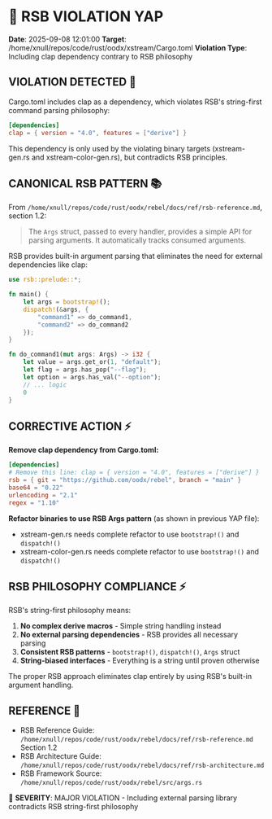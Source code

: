# 🦊 RSB VIOLATION YAP
**Date**: 2025-09-08 12:01:00
**Target**: /home/xnull/repos/code/rust/oodx/xstream/Cargo.toml
**Violation Type**: Including clap dependency contrary to RSB philosophy

## VIOLATION DETECTED 🚨
Cargo.toml includes clap as a dependency, which violates RSB's string-first command parsing philosophy:

```toml
[dependencies]
clap = { version = "4.0", features = ["derive"] }
```

This dependency is only used by the violating binary targets (xstream-gen.rs and xstream-color-gen.rs), but contradicts RSB principles.

## CANONICAL RSB PATTERN 📚
From `/home/xnull/repos/code/rust/oodx/rebel/docs/ref/rsb-reference.md`, section 1.2:

> The `Args` struct, passed to every handler, provides a simple API for parsing arguments. It automatically tracks consumed arguments.

RSB provides built-in argument parsing that eliminates the need for external dependencies like clap:

```rust
use rsb::prelude::*;

fn main() {
    let args = bootstrap!();
    dispatch!(&args, {
        "command1" => do_command1,
        "command2" => do_command2
    });
}

fn do_command1(mut args: Args) -> i32 {
    let value = args.get_or(1, "default");
    let flag = args.has_pop("--flag");
    let option = args.has_val("--option");
    // ... logic
    0
}
```

## CORRECTIVE ACTION ⚡

**Remove clap dependency from Cargo.toml:**
```toml
[dependencies]
# Remove this line: clap = { version = "4.0", features = ["derive"] }
rsb = { git = "https://github.com/oodx/rebel", branch = "main" }
base64 = "0.22"
urlencoding = "2.1"
regex = "1.10"
```

**Refactor binaries to use RSB Args pattern** (as shown in previous YAP file):
- xstream-gen.rs needs complete refactor to use `bootstrap!()` and `dispatch!()`
- xstream-color-gen.rs needs complete refactor to use `bootstrap!()` and `dispatch!()`

## RSB PHILOSOPHY COMPLIANCE ⚡

RSB's string-first philosophy means:
1. **No complex derive macros** - Simple string handling instead
2. **No external parsing dependencies** - RSB provides all necessary parsing
3. **Consistent RSB patterns** - `bootstrap!()`, `dispatch!()`, `Args` struct
4. **String-biased interfaces** - Everything is a string until proven otherwise

The proper RSB approach eliminates clap entirely by using RSB's built-in argument handling.

## REFERENCE 📖
- RSB Reference Guide: `/home/xnull/repos/code/rust/oodx/rebel/docs/ref/rsb-reference.md` Section 1.2
- RSB Architecture Guide: `/home/xnull/repos/code/rust/oodx/rebel/docs/ref/rsb-architecture.md`
- RSB Framework Source: `/home/xnull/repos/code/rust/oodx/rebel/src/args.rs`

🦊 **SEVERITY**: MAJOR VIOLATION - Including external parsing library contradicts RSB string-first philosophy